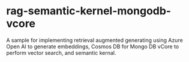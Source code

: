 # rag-semantic-kernel-mongodb-vcore
A sample for implementing retrieval augmented generating using Azure Open AI to generate embeddings, Cosmos DB for Mongo DB vCore to perform vector search, and semantic kernal.
